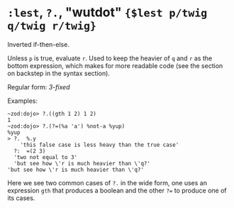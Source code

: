 # `:lest`, `?.`, "wutdot" `{$lest p/twig q/twig r/twig}`

Inverted if-then-else.

Unless `p` is true, evaluate `r`. Used to keep the heavier of `q` and `r` as the bottom expression, which makes for more readable code (see the section on backstep in the syntax section).

Regular form: *3-fixed*

Examples:

    ~zod:dojo> ?.((gth 1 2) 1 2)
    1
    ~zod:dojo> ?.(?=(%a 'a') %not-a %yup)
    %yup
    > ?.  %.y
        'this false case is less heavy than the true case'
      ?:  =(2 3)
      'two not equal to 3'
      'but see how \'r is much heavier than \'q?'
    'but see how \'r is much heavier than \'q?'

Here we see two common cases of `?.` in the wide form, one uses an
expression `gth` that produces a boolean and the other `?=` to
produce one of its cases.

